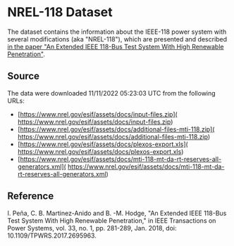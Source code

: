 # NREL-118 Dataset

The dataset contains the information about the IEEE-118 power system with
 several modifications (aka "NREL-118"), which are presented and described
 [in the paper "An Extended IEEE 118-Bus Test System With High Renewable
 Penetration"](https://ieeexplore.ieee.org/document/7904729).

## Source

The data were downloaded 11/11/2022 05:23:03 UTC from the following URLs:

- [https://www.nrel.gov/esif/assets/docs/input-files.zip](
https://www.nrel.gov/esif/assets/docs/input-files.zip)
- [https://www.nrel.gov/esif/assets/docs/additional-files-mti-118.zip](
https://www.nrel.gov/esif/assets/docs/additional-files-mti-118.zip)
- [https://www.nrel.gov/esif/assets/docs/plexos-export.xls](
https://www.nrel.gov/esif/assets/docs/plexos-export.xls)
- [https://www.nrel.gov/esif/assets/docs/mti-118-mt-da-rt-reserves-all-generators.xml](
https://www.nrel.gov/esif/assets/docs/mti-118-mt-da-rt-reserves-all-generators.xml)

## Reference

I. Peña, C. B. Martinez-Anido and B. -M. Hodge,
 "An Extended IEEE 118-Bus Test System With High Renewable Penetration,"
 in IEEE Transactions on Power Systems, vol. 33, no. 1, pp. 281-289, Jan. 2018,
 doi: 10.1109/TPWRS.2017.2695963.

